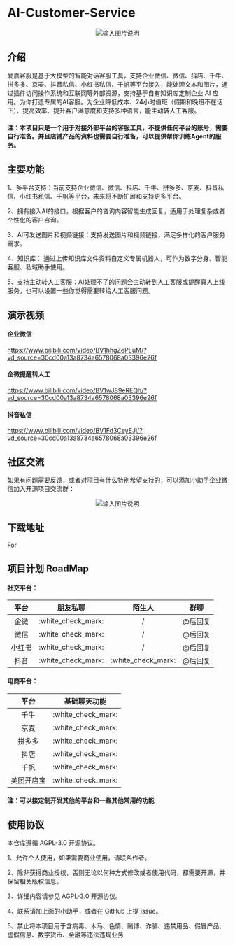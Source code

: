 # AI-Customer-Service
<p align="center">
  <img src="https://github.com/AIjiaKeFu/AI-Customer-Service/assets/169279325/0107a20c-f4e3-491e-8c78-78244bb7beef" alt="输入图片说明" />
</p>
 
## 介绍

爱嘉客服是基于大模型的智能对话客服工具，支持企业微信、微信、抖店、千牛、拼多多、京麦、抖音私信、小红书私信、千帆等平台接入，能处理文本和图片，通过插件访问操作系统和互联网等外部资源，支持基于自有知识库定制企业 AI 应用。为你打造专属的AI客服。为企业降低成本、24小时值班（假期和晚班不在话下）、提高效率、提升客户满意度和支持多种语言，能主动转人工客服。

#### 注：本项目只是一个用于对接外部平台的客服工具，不提供任何平台的账号，需要自行准备。并且店铺产品的资料也需要自行准备，可以提供帮你训练Agent的服务。

## 主要功能

1、多平台支持：当前支持企业微信、微信、抖店、千牛、拼多多、京麦、抖音私信、小红书私信、千帆等平台，未来将不断扩展和支持更多平台。

2、拥有接入AI的接口，根据客户的咨询内容智能生成回复，适用于处理复杂或者个性化的客户咨询。

3、AI可发送图片和视频链接：支持发送图片和视频链接，满足多样化的客户服务需求。

4、知识库： 通过上传知识库文件资料自定义专属机器人，可作为数字分身、智能客服、私域助手使用。

5、支持主动转人工客服：AI处理不了的问题会主动转到人工客服或提醒真人上线服务，也可以设置一些你觉得需要转给人工客服问题。

## 演示视频

#### 企业微信

https://www.bilibili.com/video/BV1hhgZePEuM/?vd_source=30cd00a13a8734a6578068a03396e26f
    
#### 企微提醒转人工

https://www.bilibili.com/video/BV1wJ89eREQh/?vd_source=30cd00a13a8734a6578068a03396e26f

#### 抖音私信

https://www.bilibili.com/video/BV1Fd3CeyEJj/?vd_source=30cd00a13a8734a6578068a03396e26f

## 社区交流

如果有问题需要反馈，或者对项目有什么特别希望支持的，可以添加小助手企业微信加入开源项目交流群：

<p align="center">
  <img src="https://github.com/AIjiaKeFu/AI-Customer-Service/assets/169279325/8e123ad3-52d4-4fae-8f10-5d40c4c62620" alt="输入图片说明" />
</p>

## 下载地址

For

## 项目计划 RoadMap

#### 社交平台：

<div align="center">

<table style="table-layout: fixed; width: 100%; text-align: center;">
  <thead>
    <tr>
      <th>平台</th>
      <th>朋友私聊</th>
      <th>陌生人</th>
      <th>群聊</th>
    </tr>
  </thead>
  <tbody>
    <tr>
      <td>企微</td>
      <td>:white_check_mark:</td>
      <td>/</td>
      <td>@后回复</td>
    </tr>
    <tr>
      <td>微信</td>
      <td>:white_check_mark:</td>
      <td>/</td>
      <td>@后回复</td>
    </tr>
    <tr>
      <td>小红书</td>
      <td>:white_check_mark:</td>
      <td>/</td>
      <td>@后回复</td>
    </tr>
    <tr>
      <td>抖音</td>
      <td>:white_check_mark:</td>
      <td>:white_check_mark:</td>
      <td>@后回复</td>
    </tr>
  </tbody>
</table>

</div>

#### 电商平台：

<div align="center">

<table style="table-layout: fixed; width: 100%; text-align: center;">
  <thead>
    <tr>
      <th>平台</th>
      <th>基础聊天功能</th>
    </tr>
  </thead>
  <tbody>
    <tr>
      <td>千牛</td>
      <td>:white_check_mark:</td>
    </tr>
    <tr>
      <td>京麦</td>
      <td>:white_check_mark:</td>
    </tr>
    <tr>
      <td>拼多多</td>
      <td>:white_check_mark:</td>
    </tr>
    <tr>
      <td>抖店</td>
      <td>:white_check_mark:</td>
    </tr>
    <tr>
      <td>千帆</td>
      <td>:white_check_mark:</td>
    </tr>
    <tr>
      <td>美团开店宝</td>
      <td>:white_check_mark:</td>
    </tr>
  </tbody>
</table>

</div>

#### 注：可以接定制开发其他的平台和一些其他常用的功能


## 使用协议

本仓库遵循 AGPL-3.0 开源协议。

1、允许个人使用，如果需要商业使用，请联系作者。

2、除非获得商业授权，否则无论以何种方式修改或者使用代码，都需要开源，并保留相关版权信息。

3、详细内容请参见 AGPL-3.0 开源协议。

4、联系请加上面的小助手，或者在 GitHub 上提 issue。

5、禁止将本项目用于含病毒、木马、色情、赌博、诈骗、违禁用品、假冒产品、虚假信息、数字货币、金融等违法违规业务
